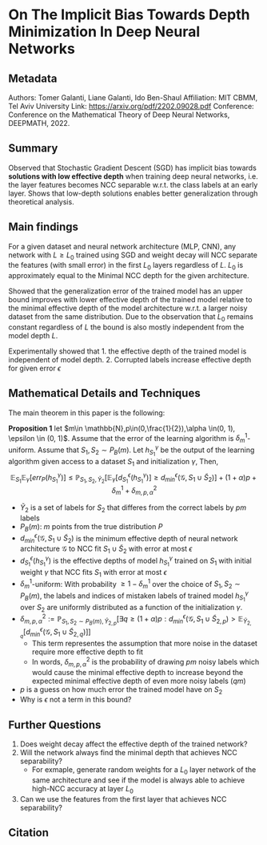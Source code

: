 # On The Implicit Bias Towards Depth Minimization In Deep Neural Networks

## Metadata
Authors: Tomer Galanti, Liane Galanti, Ido Ben-Shaul
Affiliation: MIT CBMM, Tel Aviv University
Link: https://arxiv.org/pdf/2202.09028.pdf
Conference: Conference on the Mathematical Theory of Deep Neural Networks, DEEPMATH, 2022.
## Summary
Observed that Stochastic Gradient Descent (SGD) has implicit bias towards **solutions with low effective depth** when training deep neural networks, i.e. the layer features becomes NCC separable w.r.t. the class labels at an early layer. Shows that low-depth solutions enables better generalization through theoretical analysis.

## Main findings
For a given dataset and neural network architecture (MLP, CNN), any network with $L\geq L_0$ trained using SGD and weight decay will NCC separate the features (with small error) in the first $L_0$ layers regardless of $L$. $L_0$ is approximately equal to the Minimal NCC depth for the given architecture.

Showed that the generalization error of the trained model has an upper bound improves with lower effective depth of the trained model relative to the minimal effective depth of the model architecture w.r.t. a larger noisy dataset from the same distribution. Due to the observation that $L_0$ remains constant regardless of $L$ the bound is also mostly independent from the model depth $L$.

Experimentally showed that 1. the effective depth of the trained model is independent of model depth. 2. Corrupted labels increase effective depth for given error $\epsilon$

## Mathematical Details and Techniques
The main theorem in this paper is the following:

**Proposition 1** let $m\in \mathbb{N},p\in(0,\frac{1}{2}),\alpha \in(0, 1), \epsilon \in (0, 1)$. Assume that the error of the learning algorithm is $\delta_m^1$-uniform. Assume that $S_1,S_2\sim P_B(m)$. Let $h_{S_1}^\gamma$ be the output of the learning algorithm given access to a dataset $S_1$ and initialization $\gamma$, Then, $$\mathbb{E}_{S_1}\mathbb{E}_{\gamma}[err_P(h^\gamma_{S_1})]\leq \mathbb{P}_{S_1,S_2,\tilde{Y}_2}[\mathbb{E}_\gamma[d_{S_1}^\epsilon(h_{S_1}^\gamma)]\geq d_{min}^\epsilon(\mathcal{G},S_1\cup\tilde{S}_2)]+(1+\alpha)p+\delta_m^1+\delta_{m,p,\alpha}^2$$
* $\tilde{Y}_2$ is a set of labels for $S_2$ that differes from the correct labels by $pm$ labels
* $P_B(m)$: $m$ points from the true distribution $P$
* $d_{min}^\epsilon(\mathcal{G},S_1\cup\tilde{S}_2)$ is the minimum effective depth of neural network architecture $\mathcal{G}$ to NCC fit $S_1\cup\tilde{S}_2$ with error at most $\epsilon$
* $d_{S_1}^\epsilon(h_{S_1}^\gamma)$ is the effective depths of model $h_{S_1}^\gamma$ trained on $S_1$ with initial weight $\gamma$ that NCC fits $S_1$ with error at most $\epsilon$
* $\delta_m^1$-uniform: With probability $\geq 1-\delta_m^1$ over the choice of $S_1,S_2\sim P_B(m)$, the labels and indices of mistaken labels of trained model $h_{S_1}^\gamma$ over $S_2$ are uniformly distributed as a function of the initialization $\gamma$.
* $\delta_{m,p,\alpha}^2:=\mathbb{P}_{S_1,S_2\sim P_B(m),\tilde{Y}_{2,p}}[\exists q\geq (1+\alpha)p:d^\epsilon_{min}(\mathcal{G},S_1\cup\tilde{S}_{2,p})>\mathbb{E}_{\tilde{Y}_{2,q}}[d^\epsilon_{min}(\mathcal{G},S_1\cup\tilde{S}_{2,q})]]$
    * This term representes the assumption that more noise in the dataset require more effective depth to fit
    * In words, $\delta_{m,p,\alpha}^2$ is the probability of drawing $pm$ noisy labels which would cause the minimal effective depth to increase beyond the expected minimal effective depth of even more noisy labels ($qm$)
* $p$ is a guess on how much error the trained model have on $S_2$
* Why is $\epsilon$ not a term in this bound?

## Further Questions
1. Does weight decay affect the effective depth of the trained network?
2. Will the network always find the minimal depth that achieves NCC separability?
    * For exmaple, generate random weights for a $L_0$ layer network of the same architecture and see if the model is always able to achieve high-NCC accuracy at layer $L_0$
3. Can we use the features from the first layer that achieves NCC separability?
## Citation
